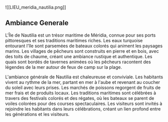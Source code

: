 
![[LIEU_meridia_nautilia.png]]

## Ambiance Generale 

L'Île de Nautilia est un trésor maritime de Méridia, connue pour ses ports pittoresques et ses traditions maritimes riches. Les eaux turquoise entourant l'île sont parsemées de bateaux colorés qui animent les paysages marins. Les villages de pêcheurs sont construits en pierre et en bois, avec des toits de chaume, créant une ambiance rustique et authentique. Les quais sont bordés de tavernes animées où les pêcheurs racontent des légendes de la mer autour de feux de camp sur la plage.

L'ambiance générale de Nautilia est chaleureuse et conviviale. Les habitants vivent au rythme de la mer, partant en mer à l'aube et revenant au coucher du soleil avec leurs prises. Les marchés de poissons regorgent de fruits de mer frais et de produits locaux. Les traditions maritimes sont célébrées à travers des festivals colorés et des régates, où les bateaux se parent de voiles colorées pour des courses spectaculaires. Les visiteurs sont invités à rejoindre les habitants dans leurs célébrations, créant un lien profond entre les générations et les visiteurs.